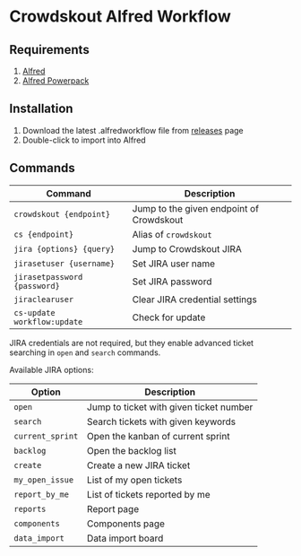 Crowdskout Alfred Workflow
=====================

## Requirements
1. [Alfred](http://www.alfredapp.com/#download)
2. [Alfred Powerpack](https://buy.alfredapp.com/)

## Installation
1. Download the latest .alfredworkflow file from [releases](https://github.com/Elite50/Crowdskout-Alfred-Workflow/releases) page
2. Double-click to import into Alfred

## Commands
| Command | Description |
| ------- | ------------|
| `crowdskout {endpoint}` | Jump to the given endpoint of Crowdskout |
| `cs {endpoint}` | Alias of `crowdskout` |
| `jira {options} {query}` | Jump to Crowdskout JIRA |
| `jirasetuser {username}` | Set JIRA user name |
| `jirasetpassword {password}` | Set JIRA password |
| `jiraclearuser` | Clear JIRA credential settings |
| `cs-update workflow:update` | Check for update |

JIRA credentials are not required, but they enable advanced ticket searching in `open` and `search` commands.

Available JIRA options:

| Option | Description |
| ------- | ------------|
| `open` | Jump to ticket with given ticket number |
| `search` | Search tickets with given keywords |
| `current_sprint` | Open the kanban of current sprint |
| `backlog` | Open the backlog list |
| `create` | Create a new JIRA ticket |
| `my_open_issue` | List of my open tickets |
| `report_by_me` | List of tickets reported by me |
| `reports` | Report page |
| `components` | Components page |
| `data_import` | Data import board |
